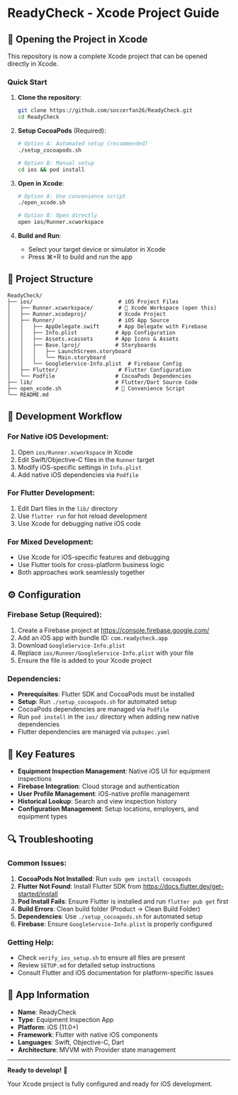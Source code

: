 # ReadyCheck - Xcode Project Guide

## 🍎 Opening the Project in Xcode

This repository is now a complete Xcode project that can be opened directly in Xcode.

### Quick Start

1. **Clone the repository**:
   ```bash
   git clone https://github.com/soccerfan26/ReadyCheck.git
   cd ReadyCheck
   ```

2. **Setup CocoaPods** (Required):
   ```bash
   # Option A: Automated setup (recommended)
   ./setup_cocoapods.sh
   
   # Option B: Manual setup
   cd ios && pod install
   ```

3. **Open in Xcode**:
   ```bash
   # Option A: Use convenience script
   ./open_xcode.sh
   
   # Option B: Open directly
   open ios/Runner.xcworkspace
   ```

4. **Build and Run**:
   - Select your target device or simulator in Xcode
   - Press ⌘+R to build and run the app

## 📁 Project Structure

```
ReadyCheck/
├── ios/                           # iOS Project Files
│   ├── Runner.xcworkspace/        # 🔹 Xcode Workspace (open this)
│   ├── Runner.xcodeproj/          # Xcode Project
│   ├── Runner/                    # iOS App Source
│   │   ├── AppDelegate.swift      # App Delegate with Firebase
│   │   ├── Info.plist            # App Configuration
│   │   ├── Assets.xcassets       # App Icons & Assets
│   │   ├── Base.lproj/           # Storyboards
│   │   │   ├── LaunchScreen.storyboard
│   │   │   └── Main.storyboard
│   │   └── GoogleService-Info.plist  # Firebase Config
│   ├── Flutter/                   # Flutter Configuration
│   └── Podfile                   # CocoaPods Dependencies
├── lib/                          # Flutter/Dart Source Code
├── open_xcode.sh                 # 🔹 Convenience Script
└── README.md
```

## 🔧 Development Workflow

### For Native iOS Development:
1. Open `ios/Runner.xcworkspace` in Xcode
2. Edit Swift/Objective-C files in the `Runner` target
3. Modify iOS-specific settings in `Info.plist`
4. Add native iOS dependencies via `Podfile`

### For Flutter Development:
1. Edit Dart files in the `lib/` directory
2. Use `flutter run` for hot reload development
3. Use Xcode for debugging native iOS code

### For Mixed Development:
- Use Xcode for iOS-specific features and debugging
- Use Flutter tools for cross-platform business logic
- Both approaches work seamlessly together

## ⚙️ Configuration

### Firebase Setup (Required):
1. Create a Firebase project at https://console.firebase.google.com/
2. Add an iOS app with bundle ID: `com.readycheck.app`
3. Download `GoogleService-Info.plist`
4. Replace `ios/Runner/GoogleService-Info.plist` with your file
5. Ensure the file is added to your Xcode project

### Dependencies:
- **Prerequisites**: Flutter SDK and CocoaPods must be installed
- **Setup**: Run `./setup_cocoapods.sh` for automated setup
- CocoaPods dependencies are managed via `Podfile`
- Run `pod install` in the `ios/` directory when adding new native dependencies
- Flutter dependencies are managed via `pubspec.yaml`

## 🎯 Key Features

- **Equipment Inspection Management**: Native iOS UI for equipment inspections
- **Firebase Integration**: Cloud storage and authentication
- **User Profile Management**: iOS-native profile management
- **Historical Lookup**: Search and view inspection history
- **Configuration Management**: Setup locations, employers, and equipment types

## 🔍 Troubleshooting

### Common Issues:
1. **CocoaPods Not Installed**: Run `sudo gem install cocoapods`
2. **Flutter Not Found**: Install Flutter SDK from https://docs.flutter.dev/get-started/install
3. **Pod Install Fails**: Ensure Flutter is installed and run `flutter pub get` first
4. **Build Errors**: Clean build folder (Product → Clean Build Folder)
5. **Dependencies**: Use `./setup_cocoapods.sh` for automated setup
6. **Firebase**: Ensure `GoogleService-Info.plist` is properly configured

### Getting Help:
- Check `verify_ios_setup.sh` to ensure all files are present
- Review `SETUP.md` for detailed setup instructions
- Consult Flutter and iOS documentation for platform-specific issues

## 📱 App Information

- **Name**: ReadyCheck
- **Type**: Equipment Inspection App
- **Platform**: iOS (11.0+)
- **Framework**: Flutter with native iOS components
- **Languages**: Swift, Objective-C, Dart
- **Architecture**: MVVM with Provider state management

---

**Ready to develop!** 🚀

Your Xcode project is fully configured and ready for iOS development.